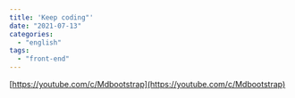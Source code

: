 ```yaml
---
title: 'Keep coding"'
date: "2021-07-13"
categories:
  - "english"
tags:
  - "front-end"
---
```


[https://youtube.com/c/Mdbootstrap](https://youtube.com/c/Mdbootstrap)
